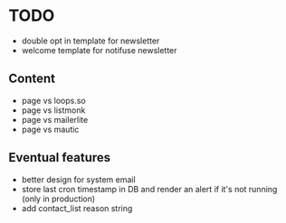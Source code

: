 # TODO

- double opt in template for newsletter
- welcome template for notifuse newsletter

## Content

- page vs loops.so
- page vs listmonk
- page vs mailerlite
- page vs mautic

## Eventual features

- better design for system email
- store last cron timestamp in DB and render an alert if it's not running (only in production)
- add contact_list reason string
